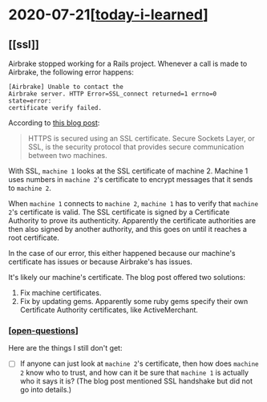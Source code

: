 # 2020-07-21[[today-i-learned]]

## [[ssl]]

Airbrake stopped working for a Rails project. Whenever a call is made to
Airbrake, the following error happens: 

```shell
[Airbrake] Unable to contact the
Airbrake server. HTTP Error=SSL_connect returned=1 errno=0 state=error:
certificate verify failed.
```

According to [this blog
post](https://blog.engineyard.com/ruby-ssl-error-certificate-verify-failed):

> HTTPS is secured using an SSL certificate. Secure Sockets Layer, or SSL, is the
> security protocol that provides secure communication between two machines.

With SSL, `machine 1` looks at the SSL certificate of machine 2. Machine 1 uses
numbers in `machine 2`'s certificate to encrypt messages that it sends to
`machine 2`.

When `machine 1` connects to `machine 2`, `machine 1` has to verify that
`machine 2`'s certificate is valid. The SSL certificate is signed by a
Certificate Authority to prove its authenticity. Apparently the certificate
authorities are then also signed by another authority, and this goes on until it
reaches a root certificate.

In the case of our error, this either happened because our machine's certificate
has issues or because Airbrake's has issues.

It's likely our machine's certificate. The blog post offered two solutions:

1. Fix machine certificates.
2. Fix by updating gems. Apparently some ruby gems specify their own Certificate
   Authority certificates, like ActiveMerchant.

### [[open-questions]]

Here are the things I still don't get:
- [ ] If anyone can just look at `machine 2`'s certificate, then how does `machine
   2` know who to trust, and how can it be sure that `machine 1` is actually who
   it says it is? (The blog post mentioned SSL handshake but did not go into
   details.) 

[//begin]: # "Autogenerated link references for markdown compatibility"
[today-i-learned]: ../today-i-learned "Today I Learned"
[open-questions]: ../../misc/open-questions "Open Questions"
[//end]: # "Autogenerated link references"
